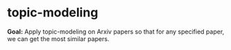 # topic-modeling

**Goal:** Apply topic-modeling on Arxiv papers so that for any specified paper, we can get the most similar papers.
